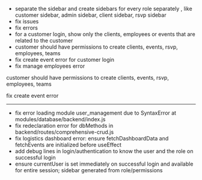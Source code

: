 - separate the sidebar and create sidebars for every role separately , like customer sidebar, admin sidebar, client sidebar, rsvp sidebar 
- fix issues 
- fix errors 
- for a customer login, show only the clients, employees or events that are related to the customer 
- customer should have permissions to create clients, events, rsvp, employees, teams
- fix create event error for customer login
- fix manage employees error


customer should have permissions to create clients, events, rsvp, employees, teams

fix create event error 

---

- fix error loading module user_management due to SyntaxError at modules/database/backend/index.js
- fix redeclaration error for dbMethods in backend/routes/comprehensive-crud.js
- fix logistics dashboard error: ensure fetchDashboardData and fetchEvents are initialized before useEffect
- add debug lines in login/authentication to know the user and the role on successful login
- ensure currentUser is set immediately on successful login and available for entire session; sidebar generated from role/permissions
